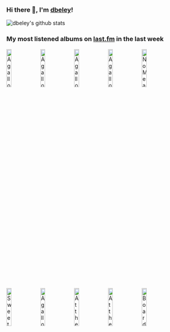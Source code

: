 ### Hi there 👋, I'm [dbeley](https://dbeley.ovh/en)!

![dbeley's github stats](https://github-readme-stats.vercel.app/api?username=dbeley)

### My most listened albums on [last.fm](https://www.last.fm/user/d_beley) in the last week

[<img src='https://lastfm.freetls.fastly.net/i/u/300x300/ec600d74bd75d0b42f5782b58df37f99.jpg' width='16%' height='16%' alt='Agalloch - Ashes Against the Grain'>](https://www.last.fm/music/agalloch/ashes%2bagainst%2bthe%2bgrain)&nbsp;
[<img src='https://lastfm.freetls.fastly.net/i/u/300x300/a924190403553d2e8f742d2148d8b6eb.jpg' width='16%' height='16%' alt='Agalloch - Pale Folklore'>](https://www.last.fm/music/agalloch/pale%2bfolklore)&nbsp;
[<img src='https://lastfm.freetls.fastly.net/i/u/300x300/cb8b6b0db163433eb22c77accf436050.png' width='16%' height='16%' alt='Agalloch - The Mantle'>](https://www.last.fm/music/agalloch/the%2bmantle)&nbsp;
[<img src='https://lastfm.freetls.fastly.net/i/u/300x300/e7e3cea2ec239739d1e2e81a80dea0a3.jpg' width='16%' height='16%' alt='Agalloch - The White EP'>](https://www.last.fm/music/agalloch/the%2bwhite%2bep)&nbsp;
[<img src='https://lastfm.freetls.fastly.net/i/u/300x300/d6425109c73351a58d6d617a7122ea92.jpg' width='16%' height='16%' alt='NoMeansNo - Wrong'>](https://www.last.fm/music/nomeansno/wrong)&nbsp;
<br>
[<img src='https://lastfm.freetls.fastly.net/i/u/300x300/2a959509c1380250afca7d0f8a5edc44.png' width='16%' height='16%' alt='Sweet Trip - Velocity : Design : Comfort'>](https://www.last.fm/music/sweet%2btrip/velocity%2b%253a%2bdesign%2b%253a%2bcomfort)&nbsp;
[<img src='https://lastfm.freetls.fastly.net/i/u/300x300/64b1c55cf96a26bd851e053a745e76bc.jpg' width='16%' height='16%' alt='Agalloch - Marrow of the Spirit'>](https://www.last.fm/music/agalloch/marrow%2bof%2bthe%2bspirit)&nbsp;
[<img src='https://lastfm.freetls.fastly.net/i/u/300x300/509a00756d5997721dc13f1578339f04.png' width='16%' height='16%' alt='At the Drive-In - Relationship of Command'>](https://www.last.fm/music/at%2bthe%2bdrive-in/relationship%2bof%2bcommand)&nbsp;
[<img src='https://lastfm.freetls.fastly.net/i/u/300x300/3eb82f97b81243ab931f549c105f4e7d.jpg' width='16%' height='16%' alt='At the Drive-In - Vaya'>](https://www.last.fm/music/at%2bthe%2bdrive-in/vaya)&nbsp;
[<img src='https://lastfm.freetls.fastly.net/i/u/300x300/b0c1511b79b6a4a86d55fdd36ea9b3b5.jpg' width='16%' height='16%' alt='Boards of Canada - Geogaddi'>](https://www.last.fm/music/boards%2bof%2bcanada/geogaddi)&nbsp;
<br>
